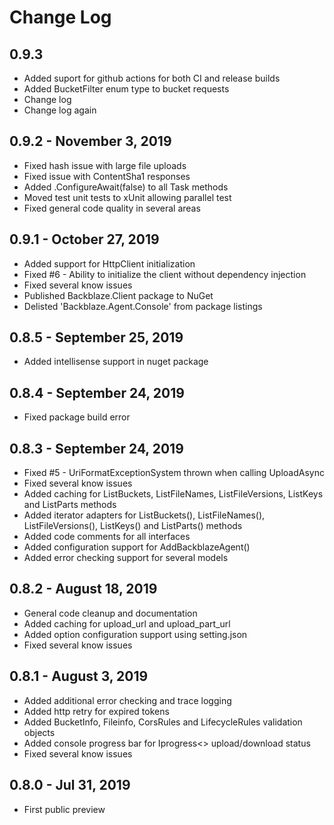 # Change Log

## 0.9.3
*   Added suport for github actions for both CI and release builds
*   Added BucketFilter enum type to bucket requests
*   Change log
*   Change log again

## 0.9.2 - November 3, 2019

*   Fixed hash issue with large file uploads
*   Fixed issue with ContentSha1 responses
*   Added .ConfigureAwait(false) to all Task methods
*   Moved test unit tests to xUnit allowing parallel test
*   Fixed general code quality in several areas

## 0.9.1 - October 27, 2019

*   Added support for HttpClient initialization
*   Fixed #6 - Ability to initialize the client without dependency injection
*   Fixed several know issues
*   Published Backblaze.Client package to NuGet
*   Delisted 'Backblaze.Agent.Console' from package listings

## 0.8.5 - September 25, 2019

*   Added intellisense support in nuget package

## 0.8.4 - September 24, 2019

*   Fixed package build error

## 0.8.3 - September 24, 2019

*   Fixed #5 - UriFormatExceptionSystem thrown when calling UploadAsync
*   Fixed several know issues
*   Added caching for ListBuckets, ListFileNames, ListFileVersions, ListKeys and ListParts methods
*   Added iterator adapters for ListBuckets(), ListFileNames(), ListFileVersions(), ListKeys() and ListParts() methods
*   Added code comments for all interfaces
*   Added configuration support for AddBackblazeAgent()
*   Added error checking support for several models

## 0.8.2 - August 18, 2019

*   General code cleanup and documentation
*   Added caching for upload_url and upload_part_url
*   Added option configuration support using setting.json
*   Fixed several know issues
 
## 0.8.1 - August 3, 2019

*   Added additional error checking and trace logging
*   Added http retry for expired tokens
*   Added BucketInfo, Fileinfo, CorsRules and LifecycleRules validation objects
*   Added console progress bar for Iprogress<> upload/download status
*   Fixed several know issues

## 0.8.0 - Jul 31, 2019

*   First public preview
